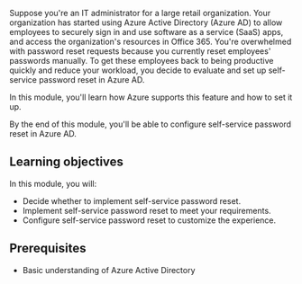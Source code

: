 Suppose you're an IT administrator for a large retail organization. Your organization has started using Azure Active Directory (Azure AD) to allow employees to securely sign in and use software as a service (SaaS) apps, and access the organization's resources in Office 365. You're overwhelmed with password reset requests because you currently reset employees' passwords manually. To get these employees back to being productive quickly and reduce your workload, you decide to evaluate and set up self-service password reset in Azure AD.

In this module, you'll learn how Azure supports this feature and how to set it up.

By the end of this module, you'll be able to configure self-service password reset in Azure AD.

## Learning objectives

In this module, you will:

- Decide whether to implement self-service password reset.
- Implement self-service password reset to meet your requirements.
- Configure self-service password reset to customize the experience.

## Prerequisites

- Basic understanding of Azure Active Directory
